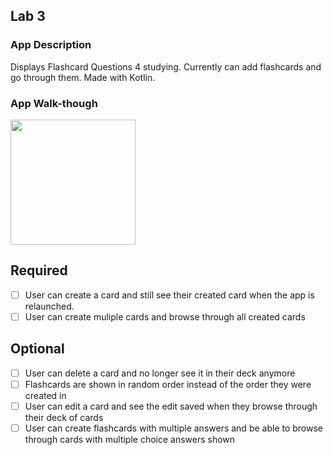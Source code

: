 ## Lab 3

### App Description
Displays Flashcard Questions 4 studying. Currently can add flashcards and go through them. Made with Kotlin.

### App Walk-though

<img src="http://g.recordit.co/48jhxW0eSL.gif" width=200><br>


## Required
- [ ] User can create a card and still see their created card when the app is relaunched.
- [ ] User can create muliple cards and browse through all created cards

## Optional
- [ ] User can delete a card and no longer see it in their deck anymore
- [ ] Flashcards are shown in random order instead of the order they were created in
- [ ] User can edit a card and see the edit saved when they browse through their deck of cards
- [ ] User can create flashcards with multiple answers and be able to browse through cards with multiple choice answers shown
